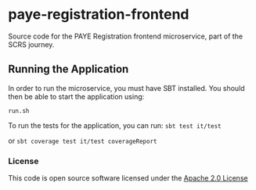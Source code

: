 # paye-registration-frontend

Source code for the PAYE Registration frontend microservice, part of the SCRS journey.

## Running the Application


In order to run the microservice, you must have SBT installed. You should then be able to start the application using: 

```run.sh```

To run the tests for the application, you can run: ```sbt test it/test``` 

or ```sbt coverage test it/test coverageReport```

###  License

This code is open source software licensed under the [Apache 2.0 License]("http://www.apache.org/licenses/LICENSE-2.0.html")